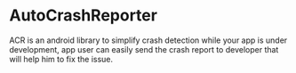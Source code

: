 # AutoCrashReporter

ACR is an android library to simplify crash detection while your app is under development, app user can easily send the crash report to developer that will help him to fix the issue.
